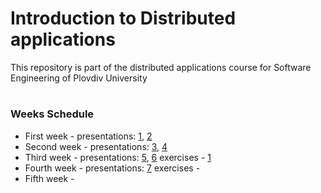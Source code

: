 # Introduction to Distributed applications
This repository is part of the distributed applications course for Software Engineering of Plovdiv University


#
### Weeks Schedule

* First week - presentations: [1](https://github.com/pkyurkchiev/distributed-applications-for-se/tree/master/presentations/Lecture-01.pdf), [2](https://github.com/pkyurkchiev/distributed-applications-for-se/tree/master/presentations/Lecture-02.pdf)
* Second week - presentations: [3](https://github.com/pkyurkchiev/distributed-applications-for-se/tree/master/presentations/Lecture-03.pdf), [4](https://github.com/pkyurkchiev/distributed-applications-for-se/tree/master/presentations/Lecture-04.pdf)
* Third week - presentations: [5](https://github.com/pkyurkchiev/distributed-applications-for-se/tree/master/presentations/Lecture-05.pdf), [6](https://github.com/pkyurkchiev/distributed-applications-for-se/tree/master/presentations/Lecture-06.pdf)
exercises - 
[1](https://github.com/pkyurkchiev/distributed-applications-for-se/tree/master/exercises/week_one)
* Fourth week - presentations: [7](https://github.com/pkyurkchiev/distributed-applications-for-se/tree/master/presentations/Lecture-07.pdf)
exercises -
* Fifth week -
